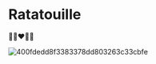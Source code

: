 # Ratatouille

:yellow_heart::blue_heart::heart::purple_heart::green_heart:

![400fdedd8f3383378dd803263c33cbfe](https://user-images.githubusercontent.com/79898979/111076550-50bd5d80-851f-11eb-80b0-5b7bc99fd775.jpg)
